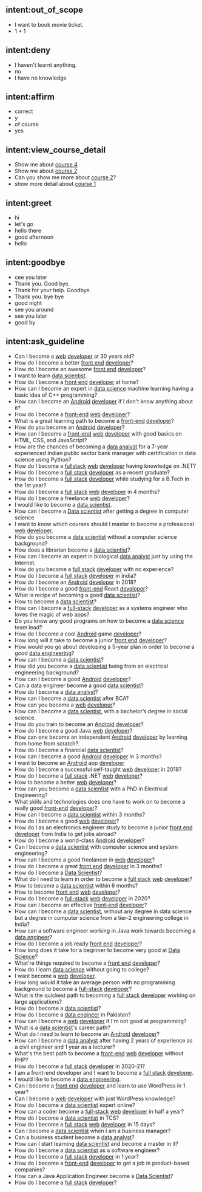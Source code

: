 ## intent:out_of_scope
- I want to book movie ticket.
- 1 + 1

## intent:deny
- I haven't learnt anything.
- no
- I have no knowledge

## intent:affirm
- correct
- y
- of course
- yes

## intent:view_course_detail
- Show me about [course 4](course)
- Show me about [course 2](course)
- Can you show me more about [course 2](course)?
- show more detail about [course 1](course)

## intent:greet
- hi
- let's go
- hello there
- good afternoon
- hello

## intent:goodbye
- cee you later
- Thank you. Good bye.
- Thank for your help. Goodbye.
- Thank you. bye bye
- good night
- see you around
- see you later
- good by

## intent:ask_guideline
- Can I become a [web](platform) [developer](main_career) at 30 years old?
- How do I become a better [front end](career_position) [developer](main_career)?
- How do I become an awesome [front end](career_position) [developer](main_career)?
- I want to learn [data scientist](main_career).
- How do I become a [front end](career_position) [developer](main_career) at home?
- How can I become an expert in [data science](main_career) machine learning having a basic idea of C++ programming?
- How can I become an [Android](platform) [developer](main_career) if I don't know anything about it?
- How do I become a [front-end](career_position) [web](platform) [developer](main_career)?
- What is a great learning path to become a [front-end](career_position) [developer](main_career)?
- How do you become an [Android](platform) [developer](main_career)?
- How can I become a [front-end](career_position) [web](platform) [developer](main_career) with good basics on HTML, CSS, and JavaScript?
- How are the chances of becoming a [data analyst](main_career) for a 7-year experienced Indian public sector bank manager with certification in data science using Python?
- How do I become a [fullstack](career_position) [web](platform) [developer](main_career) having knowledge on .NET?
- How do I become a [full stack](career_position) [developer](main_career) as a recent graduate?
- How do I become a [full stack](career_position) [developer](main_career) while studying for a B.Tech in the 1st year?
- How do I become a [full stack](career_position) [web](platform) [developer](main_career) in 4 months?
- How do I become a freelance [web](platform) [developer](main_career)?
- I would like to become a [data scientist](main_career).
- How can I become a [Data scientist](main_career) after getting a degree in computer science
- I want to know which courses should I master to become a professional [web](platform) [developer](main_career).
- How do you become a [data scientist](main_career) without a computer science background?
- How does a librarian become a [data scientist](main_career)?
- How can I become an expert in biological [data analyst](main_career) just by using the Internet.
- How do you become a [full stack](career_position) [developer](main_career) with no experience?
- How do I become a [full stack](career_position) [developer](main_career) in India?
- How do I become an [Android](platform) [developer](main_career) in 2018?
- How do I become a good [front-end](career_position) React [developer](main_career)?
- What is recipe of becoming a good [data scientist](main_career)?
- How to become a [data scientist](main_career)?
- How can I become a [full-stack](career_position) [developer](main_career) as a systems engineer who loves the magic of web apps?
- Do you know any good programs on how to become a [data science](main_career) team lead?
- How do I become a cool [Android](platform) game [developer](main_career)?
- How long will it take to become a junior [front end](career_position) [developer](main_career)?
- How would you go about developing a 5-year plan in order to become a good [data engineering](main_career)?
- How can I become a [data scientist](main_career)?
- How did you become a [data scientist](main_career) being from an electrical engineering background?
- How can I become a good [Android](platform) [developer](main_career)?
- Can a data engineer become a good [data scientist](main_career)?
- How do I become a [data analyst](main_career)?
- How can I become a [data scientist](main_career) after BCA?
- How can you become a [web](platform) [developer](main_career)?
- How can I become a [data scientist](main_career), with a bachelor’s degree in social science.
- How do you train to become an [Android](platform) [developer](main_career)?
- How do I become a good Java [web](platform) [developer](main_career)?
- How can one become an independent [Android](platform) [developer](main_career) by learning from home from scratch?.
- How do I become a financial [data scientist](main_career)?
- How can I become a good [Android](platform) [developer](main_career) in 3 months?
- I want to become an [Android](platform) app [developer](main_career)
- How do I become a successful self-taught [web](platform) [developer](main_career) in 2018?
- How do I become a [full stack](career_position) .NET [web](platform) [developer](main_career)?
- How to become a better [web](platform) [developer](main_career)?
- How can you become a [data scientist](main_career) with a PhD in Electrical Engineering?
- What skills and technologies does one have to work on to become a really good [front-end](career_position) [developer](main_career)?
- How can I become a [data scientist](main_career) within 3 months?
- How do I become a good [web](platform) [developer](main_career)?
- How do I as an electronics engineer study to become a junior [front end](career_position) [developer](main_career) from India to get jobs abroad?
- How do I become a world-class [Android](platform) [developer](main_career)?
- Can I become a [data scientist](main_career) with computer science and system engineering?
- How can I become a good freelancer in [web](platform) [developer](main_career)?
- How do I become a great [front end](career_position) [developer](main_career) in 3 months?
- How do I become a [Data Scientist](main_career)?
- What do I need to learn in order to become a [full stack](career_position) [web](platform) [developer](main_career)?
- How to become a [data scientist](main_career) within 6 months?
- How to become [front end](career_position) [web](platform) [developer](main_career)?
- How do I become a [full-stack](career_position) [web](platform) [developer](main_career) in 2020?
- How can I become an effective [front-end](career_position) [developer](main_career)?
- How can I become a [data scientist](main_career), without any degree in data science but a degree in computer science from a tier-2 engineering college in India?
- How can a software engineer working in Java work towards becoming a [data engineer](main_career)?
- How do I become a job ready [front end](career_position) [developer](main_career)?
- How long does it take for a beginner to become very good at [Data Science](main_career)?
- What're things required to become a [front end](career_position) [developer](main_career)?
- How do I learn [data science](main_career) without going to college?
- I want become a [web](platform) [developer](main_career).
- How long would it take an average person with no programming background to become a [full-stack](career_position) [developer](main_career)?
- What is the quickest path to becoming a [full stack](career_position) [developer](main_career) working on large applications?
- How do I become a [data scientist](main_career)?
- How do I become a [data engineer](main_career) in Pakistan?
- How can I become a [web](platform) [developer](main_career) if I'm not good at programming?
- What is a [data scientist](main_career)'s career path?
- What do I need to learn to become an [Android](platform) [developer](main_career)?
- How can I become a [data analyst](main_career) after having 2 years of experience as a civil engineer and 1 year as a lecturer?
- What's the best path to become a [front-end](career_position) [web](platform) [developer](main_career) without PHP?
- How do I become a [full stack](career_position) [developer](main_career) in 2020-21?
- I am a front-end developer and I want to become a [full stack](career_position) [developer](main_career).
- I would like to become a [data engineering](main_career).
- Can I become a [front end](career_position) [developer](main_career) and learn to use WordPress in 1 year?
- Can I become a [web](platform) [developer](main_career) with just WordPress knowledge?
- How do I become a [data scientist](main_career) expert online?
- How can a coder become a [full-stack](career_position) [web](platform) [developer](main_career) in half a year?
- How do I become a [data scientist](main_career) in TCS?
- How do I become a [full stack](career_position) [web](platform) [developer](main_career) in 15 days?
- Can I become a [data scientist](main_career) when I am a business manager?
- Can a business student become a [data analyst](main_career)?
- How can I start learning [data scientist](main_career) and become a master in it?
- How do I become a [data scientist](main_career) as a software engineer?
- How do I become a [full stack](career_position) [developer](main_career) in 1 year?
- How do I become a [front-end](career_position) [developer](main_career) to get a job in product-based companies?
- How can a Java Application Engineer become a [Data Scientist](main_career)?
- How do I become a [full stack](career_position) [developer](main_career)?
